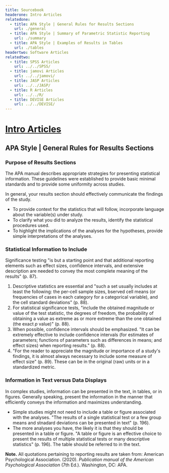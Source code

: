 ```yaml
---
title: Sourcebook
headerone: Intro Articles
relatedone:
  - title: APA Style | General Rules for Results Sections
    url: ./general
  - title: APA Style | Summary of Parametric Statistic Reporting
    url: ./summary
  - title: APA Style | Examples of Results in Tables
    url: ./tables
headertwo: Software Articles
relatedtwo:
  - title: SPSS Articles
    url: ../../SPSS/
  - title: jamovi Articles
    url: ../../jamovi/
  - title: JASP Articles
    url: ../../JASP/
  - title: R Articles
    url: ../../R/
  - title: DEVISE Articles
    url: ../../DEVISE/
---
```


# [Intro Articles](../index.md)

## APA Style | General Rules for Results Sections

### Purpose of Results Sections

The APA manual describes appropriate strategies for presenting statistical information. These guidelines were established to provide basic minimal standards and to provide some uniformity across studies.

In general, your results section should effectively communicate the findings of the study. 

- To provide context for the statistics that will follow, incorporate language about the variable(s) under study. 
- To clarify what you did to analyze the results, identify the statistical procedures used.
- To highlight the implications of the analyses for the hypotheses, provide simple interpretations of the analyses.

### Statistical Information to Include

Significance testing "is but a starting point and that additional reporting elements such as effect sizes, confidence intervals, and extensive description are needed to convey the most complete meaning of the results" (p. 87).

1. Descriptive statistics are essential and "such a set usually includes at least the following: the per-cell sample sizes, bserved cell means (or frequencies of cases in each category for a categorical variable), and the cell standard deviations" (p. 88).
2. For statistical significance tests, "include the obtained magnitude or value of the test statistic, the degrees of freedom, the probability of obtaining a value as extreme as or more extreme than the one obtained (the exact *p* value)" (p. 88).
3. When possible, confidence intervals should be emphasized. "It can be extremely effective to include confidence intervals (for estimates of parameters; functions of parameters such as differences in means; and effect sizes) when reporting results." (p. 88).
4. "For the reader to appreciate the magnitude or importance of a study's findings, it is almost always necessary to include some measure of effect size" (p. 89). These can be in the original (raw) units or in a standardized metric.

### Information in Text versus Data Displays 

In complex studies, information can be presented in the text, in tables, or in figures. Generally speaking, present the information in the manner that efficiently conveys the information and maximizes understanding.

- Simple studies might not need to include a table or figure associated with the analyses. "The results of a single statistical test or a few group means and stnadard deviations can be presented in text" (p. 196).
- The more analyses you have, the likely it is that they should be presented in a table or figure. "A table or figure is an effective choice to present the results of multiple statistical tests or many descriptive statistics" (p. 196). The table should be referred to in the text.

**Note.** All quotations pertaining to reporting results are taken from: American Psychological Association. (2020). *Publication manual of the American Psychological Association* (7th Ed.). Washington, DC: APA.
